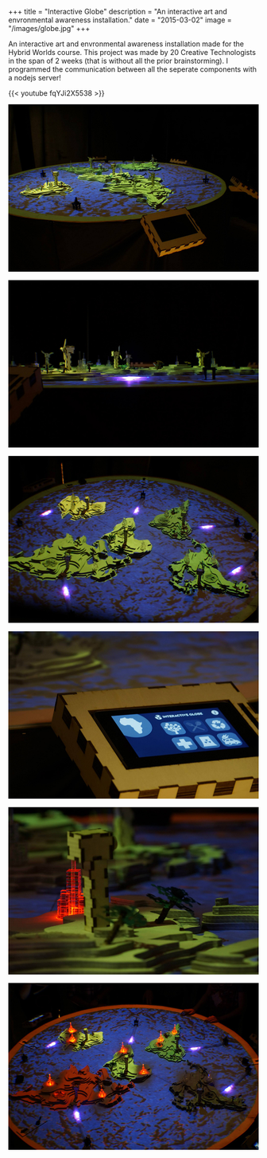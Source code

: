 +++
title = "Interactive Globe"
description = "An interactive art and envronmental awareness installation."
date = "2015-03-02"
image = "/images/globe.jpg"
+++

An interactive art and envronmental awareness installation made for the Hybrid Worlds course.
This project was made by 20 Creative Technologists in the span of 2 weeks (that is without all the prior brainstorming).
I programmed the communication between all the seperate components with a nodejs server!

{{< youtube fqYJi2X5538 >}}

![globe1](globe1.jpg)

![globe2](globe2.jpg)

![globe3](globe3.jpg)

![globe4](globe4.jpg)

![globe5](globe5.jpg)

![globe6](globe6.jpg)
